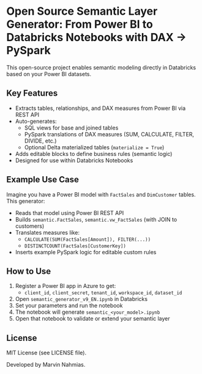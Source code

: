 # Open Source Semantic Layer Generator: From Power BI to Databricks Notebooks with DAX → PySpark

This open-source project enables semantic modeling directly in Databricks based on your Power BI datasets.

## Key Features

- Extracts tables, relationships, and DAX measures from Power BI via REST API
- Auto-generates:
  - SQL views for base and joined tables
  - PySpark translations of DAX measures (SUM, CALCULATE, FILTER, DIVIDE, etc.)
  - Optional Delta materialized tables (`materialize = True`)
- Adds editable blocks to define business rules (semantic logic)
- Designed for use within Databricks Notebooks

## Example Use Case

Imagine you have a Power BI model with `FactSales` and `DimCustomer` tables. This generator:

- Reads that model using Power BI REST API
- Builds `semantic.FactSales`, `semantic.vw_FactSales` (with JOIN to customers)
- Translates measures like:
  - `CALCULATE(SUM(FactSales[Amount]), FILTER(...))`
  - `DISTINCTCOUNT(FactSales[CustomerKey])`
- Inserts example PySpark logic for editable custom rules

## How to Use

1. Register a Power BI app in Azure to get:
   - `client_id`, `client_secret`, `tenant_id`, `workspace_id`, `dataset_id`
2. Open `semantic_generator_v9_EN.ipynb` in Databricks
3. Set your parameters and run the notebook
4. The notebook will generate `semantic_<your_model>.ipynb`
5. Open that notebook to validate or extend your semantic layer

## License

MIT License (see LICENSE file).

Developed by Marvin Nahmias.
